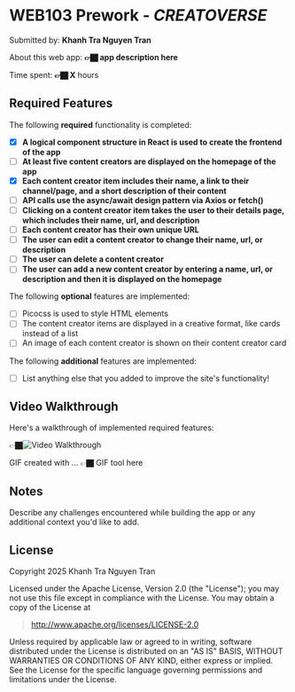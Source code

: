 # WEB103 Prework - *CREATOVERSE*

Submitted by: **Khanh Tra Nguyen Tran**

About this web app: **👉🏿 app description here**

Time spent: **👉🏿 X** hours

## Required Features

The following **required** functionality is completed:

<!-- 👉🏿👉🏿👉🏿 Make sure to check off completed functionality below -->
- [X] **A logical component structure in React is used to create the frontend of the app**
- [ ] **At least five content creators are displayed on the homepage of the app**
- [X] **Each content creator item includes their name, a link to their channel/page, and a short description of their content**
- [ ] **API calls use the async/await design pattern via Axios or fetch()**
- [ ] **Clicking on a content creator item takes the user to their details page, which includes their name, url, and description**
- [ ] **Each content creator has their own unique URL**
- [ ] **The user can edit a content creator to change their name, url, or description**
- [ ] **The user can delete a content creator**
- [ ] **The user can add a new content creator by entering a name, url, or description and then it is displayed on the homepage**

The following **optional** features are implemented:

- [ ] Picocss is used to style HTML elements
- [ ] The content creator items are displayed in a creative format, like cards instead of a list
- [ ] An image of each content creator is shown on their content creator card

The following **additional** features are implemented:

* [ ] List anything else that you added to improve the site's functionality!

## Video Walkthrough

Here's a walkthrough of implemented required features:

👉🏿<img src='http://i.imgur.com/link/to/your/gif/file.gif' title='Video Walkthrough' width='' alt='Video Walkthrough' />

<!-- Replace this with whatever GIF tool you used! -->
GIF created with ...  👉🏿 GIF tool here
<!-- Recommended tools:
[Kap](https://getkap.co/) for macOS
[ScreenToGif](https://www.screentogif.com/) for Windows
[peek](https://github.com/phw/peek) for Linux. -->

## Notes

Describe any challenges encountered while building the app or any additional context you'd like to add.

## License

Copyright 2025 Khanh Tra Nguyen Tran

Licensed under the Apache License, Version 2.0 (the "License"); you may not use this file except in compliance with the License. You may obtain a copy of the License at

> http://www.apache.org/licenses/LICENSE-2.0

Unless required by applicable law or agreed to in writing, software distributed under the License is distributed on an "AS IS" BASIS, WITHOUT WARRANTIES OR CONDITIONS OF ANY KIND, either express or implied. See the License for the specific language governing permissions and limitations under the License.
